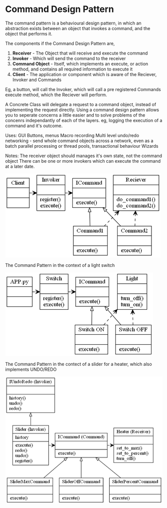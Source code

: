 # Command Design Pattern

The command pattern is a behavioural design pattern, in which an abstraction exists between an object that invokes a command, and the object that performs it.

The components if the Command Design Pattern are,
1. **Receiver** - The Object that will receive and execute the command
2. **Invoker** - Which will send the command to the receiver
3. **Command Object** - Itself, which implements an execute, or action method, and contains all required information to execute it
4. **Client** - The application or component which is aware of the Reciever, Invoker and Commands

Eg, a button, will call the Invoker, which will call a pre registered Commands execute method, which the Reciever will perform.

A Concrete Class will delegate a request to a command object, instead of implementing the request directly.
Using a command design pattern allows you to seperate concerns a little easier and to solve problems of the concenrs independantly of each of the layers.
eg, logging the execution of a command and it's outcome.

Uses:
GUI Buttons, menus
Macro recording
Multi level undo/redo
networking - send whole command objects across a network, even as a batch
parallel processing or thread pools,
transactional behaviour
Wizards

Notes:
The receiver object should manages it's own state, not the command object
There can be one or more invokers which can execute the command at a later date.

![The Command Pattern Overview](command_pattern.png)

The Command Pattern in the context of a light switch

![The Command Pattern Switch](switch_command_pattern.png)

The Command Pattern in the contect of a slider for a heater, which also implements UNDO/REDO

![The Command Pattern Slider](slider_command.png)

